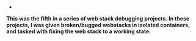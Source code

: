 *
**This was the fifth in a series of web stack debugging projects. In these projects, I was given broken/bugged webstacks in isolated containers, and tasked with fixing the web stack to a working state.**
